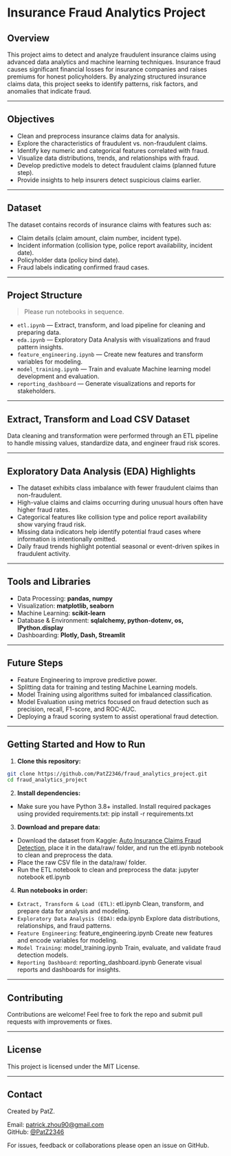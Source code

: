 # Insurance Fraud Analytics Project

## Overview

This project aims to detect and analyze fraudulent insurance claims using advanced data analytics and machine learning techniques. Insurance fraud causes significant financial losses for insurance companies and raises premiums for honest policyholders. By analyzing structured insurance claims data, this project seeks to identify patterns, risk factors, and anomalies that indicate fraud.

---

## Objectives

- Clean and preprocess insurance claims data for analysis.
- Explore the characteristics of fraudulent vs. non-fraudulent claims.
- Identify key numeric and categorical features correlated with fraud.
- Visualize data distributions, trends, and relationships with fraud.
- Develop predictive models to detect fraudulent claims (planned future step).
- Provide insights to help insurers detect suspicious claims earlier.

---

## Dataset

The dataset contains records of insurance claims with features such as:

- Claim details (claim amount, claim number, incident type).
- Incident information (collision type, police report availability, incident date).
- Policyholder data (policy bind date).
- Fraud labels indicating confirmed fraud cases.

---

## Project Structure

> Please run notebooks in sequence.

- `etl.ipynb` — Extract, transform, and load pipeline for cleaning and preparing data.
- `eda.ipynb` — Exploratory Data Analysis with visualizations and fraud pattern insights.
- `feature_engineering.ipynb` — Create new features and transform variables for modeling.
- `model_training.ipynb` — Train and evaluate Machine learning model development and evaluation.
- `reporting_dashboard` — Generate visualizations and reports for stakeholders.

---

## Extract, Transform and Load CSV Dataset

Data cleaning and transformation were performed through an ETL pipeline to handle missing values, standardize data, and engineer fraud risk scores.

---
## Exploratory Data Analysis (EDA) Highlights

- The dataset exhibits class imbalance with fewer fraudulent claims than non-fraudulent.
- High-value claims and claims occurring during unusual hours often have higher fraud rates.
- Categorical features like collision type and police report availability show varying fraud risk.
- Missing data indicators help identify potential fraud cases where information is intentionally omitted.
- Daily fraud trends highlight potential seasonal or event-driven spikes in fraudulent activity.

---

## Tools and Libraries

- Data Processing: **pandas, numpy**
- Visualization: **matplotlib, seaborn**
- Machine Learning: **scikit-learn**
- Database & Environment: **sqlalchemy, python-dotenv, os, IPython.display**
- Dashboarding: **Plotly, Dash, Streamlit**

---

## Future Steps

- Feature Engineering to improve predictive power.
- Splitting data for training and testing Machine Learning models.
- Model Training using algorithms suited for imbalanced classification.
- Model Evaluation using metrics focused on fraud detection such as precision, recall, F1-score, and ROC-AUC.
- Deploying a fraud scoring system to assist operational fraud detection.


---

## Getting Started and How to Run

1. **Clone this repository:**

```bash
git clone https://github.com/PatZ2346/fraud_analytics_project.git
cd fraud_analytics_project
```

2. **Install dependencies:**
- Make sure you have Python 3.8+ installed. Install required packages using provided requirements.txt: pip install -r requirements.txt

3. **Download and prepare data:**
- Download the dataset from Kaggle: [Auto Insurance Claims Fraud Detection](https://www.kaggle.com/datasets/antopravinjohnbosco/auto-insurance-claims-fraud-detection?resource=download), place it in the data/raw/ folder, and run the etl.ipynb notebook to clean and preprocess the data.
- Place the raw CSV file in the data/raw/ folder.
- Run the ETL notebook to clean and preprocess the data: jupyter notebook etl.ipynb

4. **Run notebooks in order:**
- `Extract, Transform & Load (ETL)`: etl.ipynb
Clean, transform, and prepare data for analysis and modeling.
- `Exploratory Data Analysis (EDA)`: eda.ipynb
Explore data distributions, relationships, and fraud patterns.
- `Feature Engineering`: feature_engineering.ipynb
Create new features and encode variables for modeling.
- `Model Training`: model_training.ipynb
Train, evaluate, and validate fraud detection models.
- `Reporting Dashboard`: reporting_dashboard.ipynb
Generate visual reports and dashboards for insights.

---

## Contributing
Contributions are welcome! Feel free to fork the repo and submit pull requests with improvements or fixes.

---

## License
This project is licensed under the MIT License.

---

## Contact
Created by PatZ.

Email: [patrick.zhou90@gmail.com](mailto:patrick.zhou90@gmail.com)  
GitHub: [@PatZ2346](https://github.com/PatZ2346)  

For issues, feedback or collaborations please open an issue on GitHub.